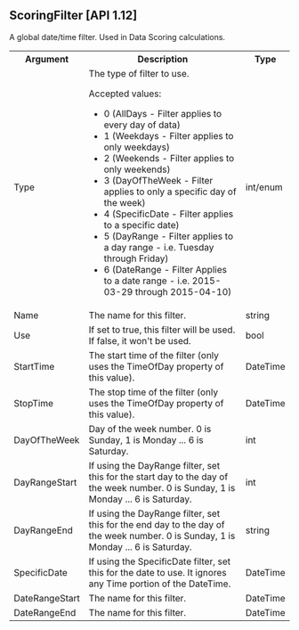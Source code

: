 ## ScoringFilter [API 1.12]

A global date/time filter. Used in Data Scoring calculations.

<table>
  <tr>
    <th>Argument</th>
    <th>Description</th>
    <th>Type</th>
  </tr>
  <tr>
    <td>Type</td>
    <td>The type of filter to use.
        <p>Accepted values:</p>
        <ul>
            <li>0 (AllDays - Filter applies to every day of data)</li>
			<li>1 (Weekdays - Filter applies to only weekdays)</li>
			<li>2 (Weekends - Filter applies to only weekends)</li>
			<li>3 (DayOfTheWeek - Filter applies to only a specific day of the week)</li>
			<li>4 (SpecificDate - Filter applies to a specific date)</li>
			<li>5 (DayRange - Filter applies to a day range - i.e. Tuesday through Friday)</li>
			<li>6 (DateRange - Filter Applies to a date range - i.e. 2015-03-29 through 2015-04-10)</li>
		</ul>
    </td>
    <td>int/enum</td>
  </tr>
  <tr>
    <td>Name</td>
    <td>The name for this filter.</td>
    <td>string</td>
  </tr>
  <tr>
    <td>Use</td>
    <td>If set to true, this filter will be used. If false, it won't be used.</td>
    <td>bool</td>
  </tr>
  <tr>
    <td>StartTime</td>
    <td>The start time of the filter (only uses the TimeOfDay property of this value).</td>
    <td>DateTime</td>
  </tr>
  <tr>
    <td>StopTime</td>
    <td>The stop time of the filter (only uses the TimeOfDay property of this value).</td>
    <td>DateTime</td>
  </tr>
  <tr>
    <td>DayOfTheWeek</td>
    <td>Day of the week number.  0 is Sunday, 1 is Monday ... 6 is Saturday.</td>
    <td>int</td>
  </tr>
  <tr>
    <td>DayRangeStart</td>
    <td>If using the DayRange filter, set this for the start day to the day of the week number. 0 is Sunday, 1 is Monday ... 6 is Saturday.</td>
    <td>int</td>
  </tr>
  <tr>
    <td>DayRangeEnd</td>
    <td>If using the DayRange filter, set this for the end day to the day of the week number. 0 is Sunday, 1 is Monday ... 6 is Saturday.</td>
    <td>string</td>
  </tr>
  <tr>
    <td>SpecificDate</td>
    <td>If using the SpecificDate filter, set this for the date to use. It ignores any Time portion of the DateTime.</td>
    <td>DateTime</td>
  </tr>
  <tr>
    <td>DateRangeStart</td>
    <td>The name for this filter.</td>
    <td>DateTime</td>
  </tr>
  <tr>
    <td>DateRangeEnd</td>
    <td>The name for this filter.</td>
    <td>DateTime</td>
  </tr>
</table>
